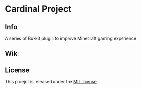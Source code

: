 # Cardinal Project

## Info

A series of Bukkit plugin to improve Minecraft gaming experience

## Wiki

## License
This proejct is released under the [MIT license](LICENSE).
